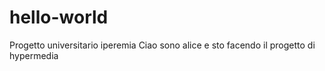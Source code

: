 # hello-world
Progetto universitario iperemia
Ciao sono alice e sto facendo il progetto di hypermedia
